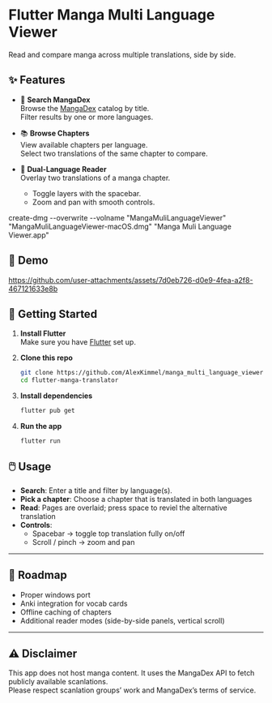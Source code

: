 # Flutter Manga Multi Language Viewer

Read and compare manga across multiple translations, side by side.

## ✨ Features

- 🔎 **Search MangaDex**  
Browse the [MangaDex](https://mangadex.org) catalog by title.  
Filter results by one or more languages.

- 📚 **Browse Chapters**  
  View available chapters per language.  
  Select two translations of the same chapter to compare.

- 📖 **Dual-Language Reader**  
  Overlay two translations of a manga chapter.   
  - Toggle layers with the spacebar.  
  - Zoom and pan with smooth controls.  

create-dmg --overwrite --volname "MangaMuliLanguageViewer" \
  "MangaMuliLanguageViewer-macOS.dmg" "Manga Muli Language Viewer.app"
## 🎥 Demo


https://github.com/user-attachments/assets/7d0eb726-d0e9-4fea-a2f8-467121633e8b




## 🚀 Getting Started

1. **Install Flutter**  
   Make sure you have [Flutter](https://docs.flutter.dev/get-started/install) set up.

2. **Clone this repo**  
   ```bash
   git clone https://github.com/AlexKimmel/manga_multi_language_viewer.git
   cd flutter-manga-translator

3.	**Install dependencies**
    ``` bash 
    flutter pub get
    ```

4. **Run the app**
    ```
    flutter run 
    ```

## 🖱️ Usage

- **Search**: Enter a title and filter by language(s).  
- **Pick a chapter**: Choose a chapter that is translated in both languages
- **Read**: Pages are overlaid; press space to reviel the alternative translation
- **Controls**:
  - Spacebar → toggle top translation fully on/off  
  - Scroll / pinch → zoom and pan  

---

## 🔧 Roadmap
- Proper windows port 
- Anki integration for vocab cards  
- Offline caching of chapters  
- Additional reader modes (side-by-side panels, vertical scroll)  

---

## ⚠️ Disclaimer

This app does not host manga content. It uses the MangaDex API to fetch publicly available scanlations.  
Please respect scanlation groups’ work and MangaDex’s terms of service.
